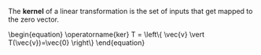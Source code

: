 The **kernel** of a linear transformation is the set of inputs that get mapped to the zero vector.

\begin{equation}
\operatorname{ker} T = \left\\{ \vec{v} \vert T(\vec{v})=\vec{0} \right\\}
\end{equation}